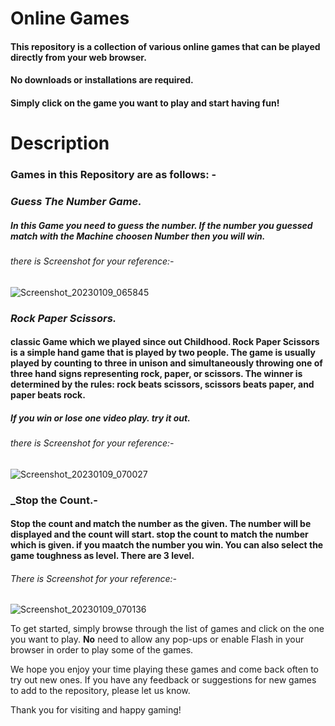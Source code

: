 # Online Games

#### This repository is a collection of various online games that can be played directly from your web browser.

#### No downloads or installations are required. 

#### Simply click on the game you want to play and start having fun!

# Description

### Games in this Repository are as follows: -  
  ### _Guess The Number Game._
   ##### In this Game you need to guess the number. If the number you guessed match with the Machine choosen Number then you will win.
   ###### there is Screenshot for your reference:-
   ![Screenshot_20230109_065845](https://user-images.githubusercontent.com/113228728/211319874-2db01f32-495e-4e4e-a251-15f181d1fbdd.png)

  ### _Rock Paper Scissors._
   #### classic Game which we played since out Childhood. Rock Paper Scissors is a simple hand game that is played by two people. The game is usually played by counting to three in unison and simultaneously throwing one of three hand signs representing rock, paper, or scissors. The winner is determined by the rules: rock beats scissors, scissors beats paper, and paper beats rock.
   ##### If you win or lose one video play. try it out.
   ###### there is Screenshot for your reference:-
   ![Screenshot_20230109_070027](https://user-images.githubusercontent.com/113228728/211322617-527484e5-fdee-4d45-91a5-8da5b6506a86.png)

  ### _Stop the Count.-
  #### Stop the count and match the number as the given. The number will be displayed and the count will start. stop the count to match the number which is given. if you maatch the number you win. You can also select the game toughness as level. There are 3 level.
  ###### There is Screenshot for your reference:-
  ![Screenshot_20230109_070136](https://user-images.githubusercontent.com/113228728/211323299-766c6359-3e75-44eb-a426-6399cb2a1973.png)


To get started, simply browse through the list of games and click on the one you want to play. **No** need to allow any pop-ups or enable Flash in your browser in order to play some of the games.

We hope you enjoy your time playing these games and come back often to try out new ones. If you have any feedback or suggestions for new games to add to the repository, please let us know.

Thank you for visiting and happy gaming!
